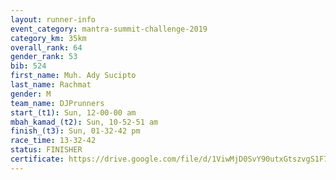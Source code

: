```yaml
---
layout: runner-info 
event_category: mantra-summit-challenge-2019 
category_km: 35km 
overall_rank: 64
gender_rank: 53
bib: 524
first_name: Muh. Ady Sucipto
last_name: Rachmat
gender: M
team_name: DJPrunners
start_(t1): Sun, 12-00-00 am
mbah_kamad_(t2): Sun, 10-52-51 am
finish_(t3): Sun, 01-32-42 pm
race_time: 13-32-42
status: FINISHER
certificate: https://drive.google.com/file/d/1ViwMjD0SvY90utxGtszvgS1F73a0sdxa/view?usp=sharing
---
```

